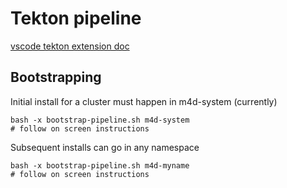 # Tekton pipeline 

[vscode tekton extension doc](https://github.com/redhat-developer/vscode-tekton)

## Bootstrapping

Initial install for a cluster must happen in m4d-system (currently)
```
bash -x bootstrap-pipeline.sh m4d-system
# follow on screen instructions
```

Subsequent installs can go in any namespace
```
bash -x bootstrap-pipeline.sh m4d-myname
# follow on screen instructions
```
